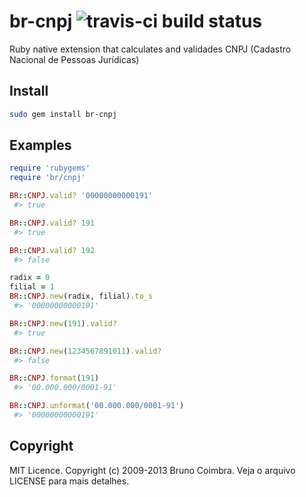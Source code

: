 # br-cnpj ![travis-ci build status](https://secure.travis-ci.org/bbcoimbra/br-cnpj.png?branch=master)

Ruby native extension that calculates and validades CNPJ (Cadastro Nacional de
Pessoas Jurídicas)

## Install

```bash
sudo gem install br-cnpj
```

## Examples

```ruby
require 'rubygems'
require 'br/cnpj'

BR::CNPJ.valid? '00000000000191'
 #> true

BR::CNPJ.valid? 191
 #> true

BR::CNPJ.valid? 192
 #> false

radix = 0
filial = 1
BR::CNPJ.new(radix, filial).to_s
 #> '00000000000191'

BR::CNPJ.new(191).valid?
 #> true

BR::CNPJ.new(1234567891011).valid?
 #> false

BR::CNPJ.format(191)
 #> '00.000.000/0001-91'

BR::CNPJ.unformat('00.000.000/0001-91')
 #> '00000000000191'
```

## Copyright

MIT Licence. Copyright (c) 2009-2013 Bruno Coimbra. Veja o arquivo LICENSE para mais detalhes.
